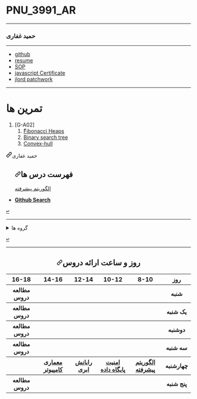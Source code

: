 # PNU_3991_AR
---------
### حمید غفاری
 
 
---
- [github](https://github.com/hamidghaffarii)
- [resume](https://github.com/hamidghaffarii/resume-English-and-Persian)
- [SOP](https://github.com/hamidghaffarii/SOP) 
- [javascript Certificate](https://github.com/hamidghaffarii/Certificates)
- [jlord patchwork](https://github.com/hamidghaffarii/Certificates/blob/main/ersal4.jpg)
------------------

# تمرین ها
1. [G-A02]
    1. [ّFibonacci Heaps](https://www.aparat.com/v/ruUwZ)
    1. [Binary search tree](https://www.aparat.com/v/lyB7k)
    1. [Convex-hull](https://github.com/hamidghaffarii/Convex_hull)
  

    

<a id="user-content-حمید غفاری" class="anchor" aria-hidden="true" href="#حمید غفاری"><svg class="octicon octicon-link" viewBox="0 0 16 16" version="1.1" width="16" height="16" aria-hidden="true"><path fill-rule="evenodd" d="M7.775 3.275a.75.75 0 001.06 1.06l1.25-1.25a2 2 0 112.83 2.83l-2.5 2.5a2 2 0 01-2.83 0 .75.75 0 00-1.06 1.06 3.5 3.5 0 004.95 0l2.5-2.5a3.5 3.5 0 00-4.95-4.95l-1.25 1.25zm-4.69 9.64a2 2 0 010-2.83l2.5-2.5a2 2 0 012.83 0 .75.75 0 001.06-1.06 3.5 3.5 0 00-4.95 0l-2.5 2.5a3.5 3.5 0 004.95 4.95l1.25-1.25a.75.75 0 00-1.06-1.06l-1.25 1.25a2 2 0 01-2.83 0z"></path></svg></a>حمید غفاری</h1>
<ul>
  <h2><a id="user-content-فهرست-درس-ها" class="anchor" aria-hidden="true" href="#فهرست-درس-ها"><svg class="octicon octicon-link" viewBox="0 0 16 16" version="1.1" width="16" height="16" aria-hidden="true"><path fill-rule="evenodd" d="M7.775 3.275a.75.75 0 001.06 1.06l1.25-1.25a2 2 0 112.83 2.83l-2.5 2.5a2 2 0 01-2.83 0 .75.75 0 00-1.06 1.06 3.5 3.5 0 004.95 0l2.5-2.5a3.5 3.5 0 00-4.95-4.95l-1.25 1.25zm-4.69 9.64a2 2 0 010-2.83l2.5-2.5a2 2 0 012.83 0 .75.75 0 001.06-1.06 3.5 3.5 0 00-4.95 0l-2.5 2.5a3.5 3.5 0 004.95 4.95l1.25-1.25a.75.75 0 00-1.06-1.06l-1.25 1.25a2 2 0 01-2.83 0z"></path></svg></a>فهرست درس ها</h2>
<p><a href="https://github.com/AliRazavi-edu/PNU_3991/tree/master/_MSc/AdvancedAlgorithms#TOC">	الگوریتم پیشرفته	</a>
<br>




<li><a href="https://github.com/hamidghaffarii/PNU_3991/blob/main/README.md"><strong>Github Search</strong></a></li>
</ul>
<p><a href="#TOC"><kbd><g-emoji class="g-emoji" alias="leftwards_arrow_with_hook" fallback-src="https://github.githubassets.com/images/icons/emoji/unicode/21a9.png">↩</g-emoji></kbd></a></p>
</details>
<hr>
<p><a name="user-content-groups"></a></p>
<details>
    <summary>گروه ها</summary>
<h2><a id="user-content-گروه-ها" class="anchor" aria-hidden="true" href="#گروه-ها"><svg class="octicon octicon-link" viewBox="0 0 16 16" version="1.1" width="16" height="16" aria-hidden="true"><path fill-rule="evenodd" d="M7.775 3.275a.75.75 0 001.06 1.06l1.25-1.25a2 2 0 112.83 2.83l-2.5 2.5a2 2 0 01-2.83 0 .75.75 0 00-1.06 1.06 3.5 3.5 0 004.95 0l2.5-2.5a3.5 3.5 0 00-4.95-4.95l-1.25 1.25zm-4.69 9.64a2 2 0 010-2.83l2.5-2.5a2 2 0 012.83 0 .75.75 0 001.06-1.06 3.5 3.5 0 00-4.95 0l-2.5 2.5a3.5 3.5 0 004.95 4.95l1.25-1.25a.75.75 0 00-1.06-1.06l-1.25 1.25a2 2 0 01-2.83 0z"></path></svg></a>گروه ها</h2>






</ol>
<p><a name="user-content-g-a02"></a></p>
<ol start="2">
<li>G-A02
<ol>
<li><a href="https://github.com/AliRazavi-edu/PNU_3991/tree/master/_MSc/AdvancedAlgorithms/09_%D8%AD%D9%85%D9%8A%D8%AF%20%D8%BA%D9%81%D8%A7%D8%B1%D9%8A">_AdvAlg-09_حميد غفاري</a></li>
<li><a href="https://github.com/AliRazavi-edu/PNU_3991/tree/master/_MSc/AdvancedAlgorithms/1115025_01/09_%D9%85%D8%B5%D8%B7%D9%81%D9%8A%20%D8%B2%D8%A7%D8%B1%D8%B9%20%D8%AF%D8%B3%D8%AA%D9%86%D8%A7%D8%A6%D9%8A">_AdvAlg-09_مصطفي زارع دستنائي</a></li>
<li><a href="https://github.com/AliRazavi-edu/PNU_3991/tree/master/_MSc/AdvancedAlgorithms/1115025_01/10_%D9%85%D8%AD%D9%85%D9%88%D8%AF%20%D8%B3%D9%82%D8%B1%D8%AC%D9%88%D9%82%D9%8A">_AdvAlg-10_محمود سقرجوقي</a></li>
</ol>
</li>
  



</details>
<p><a href="#TOC"><kbd><g-emoji class="g-emoji" alias="leftwards_arrow_with_hook" fallback-src="https://github.githubassets.com/images/icons/emoji/unicode/21a9.png">↩</g-emoji></kbd></a></p>
</div>
</article>
      </div>
  </div>



  </div>
</div>

  
  </div>

  </div>






</ol>
<hr>
<div align="center">
<h2><a id="user-content-روز-و-ساعت-ارائه-دروس" class="anchor" aria-hidden="true" href="#روز-و-ساعت-ارائه-دروس"><svg class="octicon octicon-link" viewBox="0 0 16 16" version="1.1" width="16" height="16" aria-hidden="true"><path fill-rule="evenodd" d="M7.775 3.275a.75.75 0 001.06 1.06l1.25-1.25a2 2 0 112.83 2.83l-2.5 2.5a2 2 0 01-2.83 0 .75.75 0 00-1.06 1.06 3.5 3.5 0 004.95 0l2.5-2.5a3.5 3.5 0 00-4.95-4.95l-1.25 1.25zm-4.69 9.64a2 2 0 010-2.83l2.5-2.5a2 2 0 012.83 0 .75.75 0 001.06-1.06 3.5 3.5 0 00-4.95 0l-2.5 2.5a3.5 3.5 0 004.95 4.95l1.25-1.25a.75.75 0 00-1.06-1.06l-1.25 1.25a2 2 0 01-2.83 0z"></path></svg></a>روز و ساعت ارائه دروس</h2>
</div>
<div dir="ltr">
  
  <table>
  <tbody><tr>
    <th>16-18</th>
    <th>14-16</th>
    <th>12-14</th>
    <th>10-12</th>
    <th>8-10</th>
    <th>روز</th>
  </tr>
  <tr>
    <th>مطالعه دروس </th>
    <th> </th>
    <th> </th>
    <th></th>
    <th> </th>
    <th>شنبه</th>
  </tr>
   <tr>
    <th>مطالعه دروس</th>
    <th></th>
    <th></th>
    <th></th>
    <th> </th>
    <th>یک شنبه</th>
  </tr>
   <tr>
     <th> مطالعه دروس </th>
     <th> </th>
     <th> </th>
    <th></th> 
    <th></th>
  <th>دوشنبه</th>
  </tr>
   <tr>
    <th>مطالعه دروس</th>
    <th></th>
    <th></th>
    <th></th>
    <th></th>
    <th>سه شنبه</th>
  </tr>
     <tr>
    <th></th>
     <th><a href="https://github.com/hamidghaffarii/-./blob/main/README.md">	معماری کامپیوتر	</a> </th>
     <th><a href="https://github.com/hamidghaffarii/-1/blob/main/README.md">	رایانش ابری	</a></th>
     <th> <a href="https://github.com/hamidghaffarii/-2/blob/main/README.md">	امنیت پایگاه داده	</a></th>
    <th><a href="https://github.com/AliRazavi-edu/PNU_3991/tree/master/_MSc/AdvancedAlgorithms#TOC">	الگوریتم پیشرفته	</a></th>
    <th>چهارشنبه</th>
  </tr>
    
   <tr>
    <th>مطالعه دروس</th>
    <th></th>
    <th></th>
    <th></th>
     <th> </th>
    <th>پنج شنبه</th>
  </tr>
  
</tbody></table>
</div>
</div></article>
      </div>
  </div>
